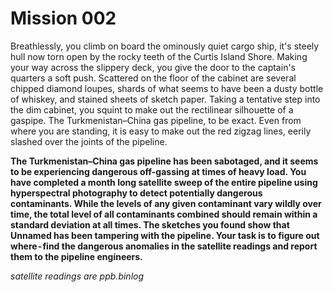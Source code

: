 # Mission 002
Breathlessly, you climb on board the ominously quiet cargo ship, it's steely hull now torn open by the rocky teeth of the Curtis Island Shore. Making your way across the slippery deck, you give the door to the captain's quarters a soft push.
Scattered on the floor of the cabinet are several chipped diamond loupes, shards of what seems to have been a dusty bottle of whiskey, and stained sheets of sketch paper. Taking a tentative step into the dim cabinet, you squint to make out the rectilinear silhouette of a gaspipe.
The Turkmenistan–China gas pipeline, to be exact.
Even from where you are standing, it is easy to make out the red zigzag lines, eerily slashed over the joints of the pipeline.

**The Turkmenistan–China gas pipeline has been sabotaged, and it seems to be experiencing dangerous off-gassing at times of heavy load.
You have completed a month long satellite sweep of the entire pipeline using hyperspectral photography to detect potentially dangerous contaminants.
While the levels of any given contaminant vary wildly over time, the total level of all contaminants combined should remain within a standard deviation at all times.
The sketches you found show that Unnamed has been tampering with the pipeline. Your task is to figure out where - find the dangerous anomalies in the satellite readings and report them to the pipeline engineers.**

*satellite readings are ppb.binlog*
